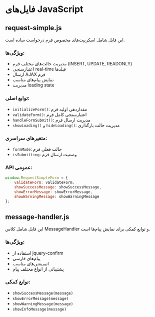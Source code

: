 # فایل‌های JavaScript

## request-simple.js
این فایل شامل اسکریپت‌های مخصوص فرم درخواست ساده است.

### ویژگی‌ها:
- مدیریت حالت‌های مختلف فرم (INSERT, UPDATE, READONLY)
- اعتبارسنجی real-time فیلدها
- ارسال AJAX فرم
- نمایش پیام‌های مناسب
- مدیریت loading state

### توابع اصلی:
- `initializeForm()`: مقداردهی اولیه فرم
- `validateForm()`: اعتبارسنجی کامل فرم
- `handleFormSubmit()`: مدیریت ارسال فرم
- `showLoading()` و `hideLoading()`: مدیریت حالت بارگذاری

### متغیرهای سراسری:
- `formMode`: حالت فعلی فرم
- `isSubmitting`: وضعیت ارسال فرم

### API عمومی:
```javascript
window.RequestSimpleForm = {
    validateForm: validateForm,
    showSuccessMessage: showSuccessMessage,
    showErrorMessage: showErrorMessage,
    showWarningMessage: showWarningMessage
};
```

## message-handler.js
این فایل شامل کلاس MessageHandler و توابع کمکی برای نمایش پیام‌ها است.

### ویژگی‌ها:
- استفاده از jquery-confirm
- پیام‌های فارسی
- انیمیشن‌های مناسب
- پشتیبانی از انواع مختلف پیام

### توابع کمکی:
- `showSuccessMessage(message)`
- `showErrorMessage(message)`
- `showWarningMessage(message)`
- `showInfoMessage(message)`
